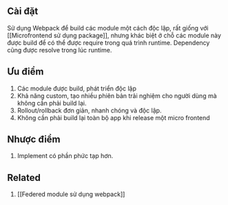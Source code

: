 ## Cài đặt

Sử dụng Webpack để build các module một cách độc lập, rất giống với [[Microfrontend sử dụng package]], nhưng khác biệt ở chỗ các module này được build để có thể được require trong quá trình runtime. Dependency cũng được resolve trong lúc runtime.

## Ưu điểm

1. Các module được build, phát triển độc lập
2. Khả năng custom, tạo nhiều phiên bản trải nghiệm cho người dùng mà không cần phải build lại.
3. Rollout/rollback đơn giản, nhanh chóng và độc lập.
4. Không cần phải build lại toàn bộ app khi release một micro frontend

## Nhược điểm

1. Implement có phần phức tạp hơn.

## Related

1. [[Federed module sử dụng webpack]]